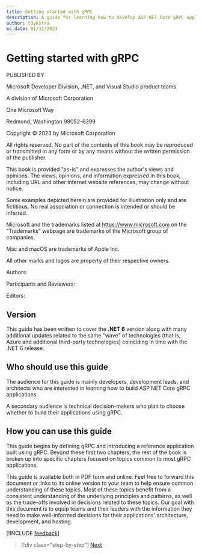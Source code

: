 ```yaml
---
title: Getting started with gRPC
description: A guide for learning how to develop ASP.NET Core gRPC applications.
author: tdykstra
ms.date: 01/31/2023
---
```


# Getting started with gRPC

PUBLISHED BY

Microsoft Developer Division, .NET, and Visual Studio product teams

A division of Microsoft Corporation

One Microsoft Way

Redmond, Washington 98052-6399

Copyright &copy; 2023 by Microsoft Corporation

All rights reserved. No part of the contents of this book may be reproduced or transmitted in any form or by any means without the written permission of the publisher.

This book is provided "as-is" and expresses the author's views and opinions. The views, opinions, and information expressed in this book, including URL and other Internet website references, may change without notice.

Some examples depicted herein are provided for illustration only and are fictitious. No real association or connection is intended or should be inferred.

Microsoft and the trademarks listed at <https://www.microsoft.com> on the "Trademarks" webpage are trademarks of the Microsoft group of companies.

Mac and macOS are trademarks of Apple Inc.

All other marks and logos are property of their respective owners.

Authors:

Participants and Reviewers:

Editors:

## Version

This guide has been written to cover the **.NET 6** version along with many additional updates related to the same "wave" of technologies (that is, Azure and additional third-party technologies) coinciding in time with the .NET 6 release.

## Who should use this guide

The audience for this guide is mainly developers, development leads, and architects who are interested in learning how to build ASP.NET Core gRPC applications.

A secondary audience is technical decision-makers who plan to choose whether to build their applications using gRPC.

## How you can use this guide

This guide begins by defining gRPC and introducing a reference application built using gRPC. Beyond these first two chapters, the rest of the book is broken up into specific chapters focused on topics common to most gRPC applications.

This guide is available both in PDF form and online. Feel free to forward this document or links to its online version to your team to help ensure common understanding of these topics. Most of these topics benefit from a consistent understanding of the underlying principles and patterns, as well as the trade-offs involved in decisions related to these topics. Our goal with this document is to equip teams and their leaders with the information they need to make well-informed decisions for their applications' architecture, development, and hosting.

[!INCLUDE [feedback](../../includes/feedback.md)]

>[!div class="step-by-step"]
>[Next](introduction.md)
